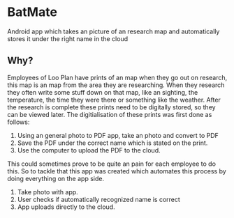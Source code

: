 # BatMate

Android app which takes an picture of an research map and automatically stores it under the right name in the cloud

## Why?

Employees of Loo Plan have prints of an map when they go out on research, this map is an map from the area they are researching.
When they research they often write some stuff down on that map, like an sighting, the temperature, the time they were there or something like the weather.
After the research is complete these prints need to be digitally stored, so they can be viewed later. 
The digitialisation of these prints was first done as follows:

1. Using an general photo to PDF app, take an photo and convert to PDF
2. Save the PDF under the correct name which is stated on the print.
3. Use the computer to upload the PDF to the cloud.

This could sometimes prove to be quite an pain for each employee to do this. 
So to tackle that this app was created which automates this process by doing everything on the app side.

1. Take photo with app.
3. User checks if automatically recognized name is correct
4. App uploads directly to the cloud.
